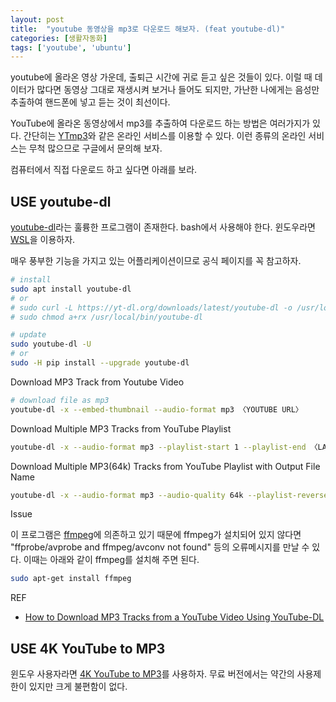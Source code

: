 ```yaml
---
layout: post
title:  "youtube 동영상을 mp3로 다운로드 해보자. (feat youtube-dl)"
categories: [생활자동화]
tags: ['youtube', 'ubuntu']
---
```


youtube에 올라온 영상 가운데, 출퇴근 시간에 귀로 듣고 싶은 것들이 있다. 이럴 때 데이터가 많다면 동영상 그대로 재생시켜 보거나 들어도 되지만, 가난한 나에게는 음성만 추출하여 핸드폰에 넣고 듣는 것이 최선이다.

YouTube에 올라온 동영상에서 mp3를 추출하여 다운로드 하는 방법은 여러가지가 있다. 간단히는 [YTmp3](https://ytmp3.cc/en11/)와 같은 온라인 서비스를 이용할 수 있다. 이런 종류의 온라인 서비스는 무척 많으므로 구글에서 문의해 보자.

컴퓨터에서 직접 다운로드 하고 싶다면 아래를 보라.

## USE youtube-dl

[youtube-dl](https://github.com/ytdl-org/youtube-dl)라는 훌륭한 프로그램이 존재한다. bash에서 사용해야 한다. 윈도우라면 [WSL](https://docs.microsoft.com/ko-kr/windows/wsl/about)을 이용하자.  

매우 풍부한 기능을 가지고 있는 어플리케이션이므로 공식 페이지를 꼭 참고하자. 

```bash
# install
sudo apt install youtube-dl
# or
# sudo curl -L https://yt-dl.org/downloads/latest/youtube-dl -o /usr/local/bin/youtube-dl
# sudo chmod a+rx /usr/local/bin/youtube-dl
```

```bash
# update
sudo youtube-dl -U
# or
sudo -H pip install --upgrade youtube-dl
```

Download MP3 Track from Youtube Video

```bash
# download file as mp3
youtube-dl -x --embed-thumbnail --audio-format mp3 〈YOUTUBE URL〉
```

Download Multiple MP3 Tracks from YouTube Playlist

```bash
youtube-dl -x --audio-format mp3 --playlist-start 1 --playlist-end 〈LAST(int)〉 〈YOUTUBE PLAYLIST URL〉
```

Download Multiple MP3(64k) Tracks from YouTube Playlist with Output File Name

```bash
youtube-dl -x --audio-format mp3 --audio-quality 64k --playlist-reverse --playlist-start 1 --playlist-end 100  -o '%(playlist)s/%(playlist_index)s-%(upload_date)s-%(title)s.%(ext)s' https://www.youtube.com/playlist?list=abcdefghijklmn
```

Issue

이 프로그램은 [ffmpeg](https://pinedance.github.io/blog/2018/01/13/manipulating-media-files-with-ffmpeg)에 의존하고 있기 때문에 ffmpeg가 설치되어 있지 않다면 "ffprobe/avprobe and ffmpeg/avconv not found" 등의 오류메시지를 만날 수 있다. 이때는 아래와 같이 ffmpeg를 설치해 주면 된다.

```bash
sudo apt-get install ffmpeg
```

REF
* [How to Download MP3 Tracks from a YouTube Video Using YouTube-DL](https://www.tecmint.com/download-mp3-song-from-youtube-videos/)

## USE 4K YouTube to MP3

윈도우 사용자라면 [4K YouTube to MP3](https://www.4kdownload.com/ko/products/youtubetomp3)를 사용하자. 무료 버전에서는 약간의 사용제한이 있지만 크게 불편함이 없다.
